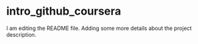 # intro_github_coursera
I am editing the README file. Adding some more details about the project description.
